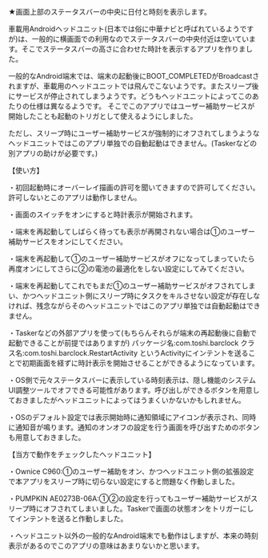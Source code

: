 ★画面上部のステータスバーの中央に日付と時刻を表示します。

車載用Androidヘッドユニット(日本では俗に中華ナビと呼ばれているようですが)は、一般的に横画面での利用なのでステータスバーの中央付近は空いています。そこでステータスバーの高さに合わせた時計を表示するアプリを作りました。

一般的なAndroid端末では、端末の起動後にBOOT_COMPLETEDがBroadcastされますが、車載用のヘッドユニットでは飛んでこないようです。またスリープ後にサービスが停止されてしまうようです。どうもヘッドユニットによってこのあたりの仕様は異なるようです。
そこでこのアプリではユーザー補助サービスが開始したことも起動のトリガとして使えるようにしました。

ただし、スリープ時にユーザー補助サービスが強制的にオフされてしまうようなヘッドユニットではこのアプリ単独での自動起動はできません。(Taskerなどの別アプリの助けが必要です。)

【使い方】

・初回起動時にオーバーレイ描画の許可を聞いてきますので許可してください。許可しないとこのアプリは動作しません。

・画面のスイッチをオンにすると時計表示が開始されます。

・端末を再起動してしばらく待っても表示が再開されない場合は①のユーザー補助サービスをオンにしてください。

・端末を再起動して①のユーザー補助サービスがオフになってしまっていたら再度オンにしてさらに②の電池の最適化をしない設定にしてみてください。

・端末を再起動してこれでもまだ①のユーザー補助サービスがオフされてしまい、かつヘッドユニット側にスリープ時にタスクをキルさせない設定が存在しなければ、残念ながらそのヘッドユニットではこのアプリ単独では自動起動はできません。

・Taskerなどの外部アプリを使って(もちらんそれらが端末の再起動後に自動で起動できることが前提ではありますが)
パッケージ名:com.toshi.barclock
クラス名:com.toshi.barclock.RestartActivity
というActivityにインテントを送ることで初期画面を経ずに時計表示を開始させることができるようになっています。

・OS側で元々ステータスバーに表示している時刻表示は、隠し機能のシステムUI調整ツールでオフできる可能性があります。呼び出しができるボタンを用意しておきましたがヘッドユニットによってはうまくいかないかもしれません。

・OSのデフォルト設定では表示開始時に通知領域にアイコンが表示され、同時に通知音が鳴ります。通知のオンオフの設定を行う画面を呼び出すためのボタンも用意しておきました。

【当方で動作をチェックしたヘッドユニット】

・Ownice C960:①のユーザー補助をオン、かつヘッドユニット側の拡張設定で本アプリをスリープ時に切らない設定にすると問題なく作動しました。

・PUMPKIN AE0273B-06A:①②の設定を行ってもユーザー補助サービスがスリープ時にオフされてしまいました。Taskerで画面の状態オンをトリガーにしてインテントを送ると作動しました。

・ヘッドユニット以外の一般的なAndroid端末でも動作はしますが、本来の時刻表示があるのでこのアプリの意味はあまりないかと思います。
